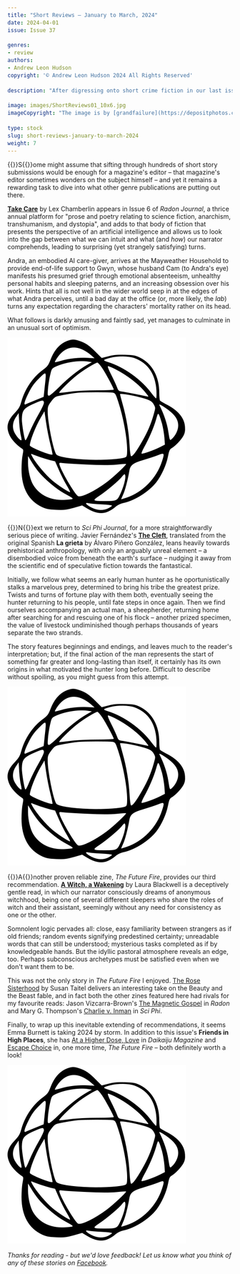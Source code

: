 ```yaml
---
title: "Short Reviews – January to March, 2024"
date: 2024-04-01
issue: Issue 37

genres:
- review
authors:
- Andrew Leon Hudson
copyright: '© Andrew Leon Hudson 2024 All Rights Reserved'

description: "After digressing onto short crime fiction in our last issue, we return to our regular programming with a selection of recommended speculative stories appearing in some of the small but perfectly formed zines out there in the online world. The editor promises three reviews, but rarely exercises such restraint."

image: images/ShortReviews01_10x6.jpg
imageCopyright: "The image is by [grandfailure](https://depositphotos.com/368748152/stock-photo-man-standing-mysterious-library-digital.html) via DepositPhotos.com."

type: stock
slug: short-reviews-january-to-march-2024
weight: 7
---
```


{{<glyph>}}S{{</glyph>}}ome might assume that sifting through hundreds of short story submissions would be enough for a magazine's editor – that magazine's editor sometimes wonders on the subject himself – and yet it remains a rewarding task to dive into what other genre publications are putting out there.

**[Take Care](https://www.radonjournal.com/issue6/take-care)** by Lex Chamberlin appears in Issue 6 of *Radon Journal*, a thrice annual platform for "prose and poetry relating to science fiction, anarchism, transhumanism, and dystopia", and adds to that body of fiction that presents the perspective of an artificial intelligence and allows us to look into the gap between what we can intuit and what (and *how*) our narrator comprehends, leading to surprising (yet strangely satisfying) turns.

Andra, an embodied AI care-giver, arrives at the Mayweather Household to provide end-of-life support to Gwyn, whose husband Cam (to Andra's eye) manifests his presumed grief through emotional absenteeism, unhealthy personal habits and sleeping paterns, and an increasing obsession over his work. Hints that all is not well in the wider world seep in at the edges of what Andra perceives, until a bad day at the office (or, more likely, the *lab*) turns any expectation regarding the characters' mortality rather on its head.

What follows is darkly amusing and faintly sad, yet manages to culminate in an unusual sort of optimism.

![Orbit-sml ><](images/Orbit.svg)

{{<glyph>}}N{{</glyph>}}ext we return to *Sci Phi Journal*, for a more straightforwardly serious piece of writing. Javier Fernández's **[The Cleft](https://www.sciphijournal.org/index.php/2024/03/22/the-cleft/)**, translated from the original Spanish **La grieta** by Álvaro Piñero González, leans heavily towards prehistorical anthropology, with only an arguably unreal element – a disembodied voice from beneath the earth's surface – nudging it away from the scientific end of speculative fiction towards the fantastical.

Initially, we follow what seems an early human hunter as he oportunistically stalks a marvelous prey, determined to bring his tribe the greatest prize. Twists and turns of fortune play with them both, eventually seeing the hunter returning to his people, until fate steps in once again. Then we find ourselves accompanying an actual man, a sheepherder, returning home after searching for and rescuing one of his flock – another prized specimen, the value of livestock undiminished though perhaps thousands of years separate the two strands.

The story features beginnings and endings, and leaves much to the reader's interpretation; but, if the final action of the man represents the start of something far greater and long-lasting than itself, it certainly has its own origins in what motivated the hunter long before. Difficult to describe without spoiling, as you might guess from this attempt.

![Orbit-sml ><](images/Orbit.svg)

{{<glyph>}}A{{</glyph>}}nother proven reliable zine, *The Future Fire*, provides our third recommendation. **[A Witch, a Wakening](https://www.close2thebone.co.uk/wp/the-folkie/)** by Laura Blackwell is a deceptively gentle read, in which our narrator consciously dreams of anonymous witchhood, being one of several different sleepers who share the roles of witch and their assistant, seemingly without any need for consistency as one or the other.

Somnolent logic pervades all: close, easy familiarity between strangers as if old friends; random events signifying predestined certainty; unreadable words that can still be understood; mysterious tasks completed as if by knowledgeable hands. But the idyllic pastoral atmosphere reveals an edge, too. Perhaps subconscious archetypes must be satisfied even when we don't want them to be.

This was not the only story in *The Future Fire* I enjoyed. [The Rose Sisterhood](https://futurefire.net/2024.68/fiction/rose.html) by Susan Taitel delivers an interesting take on the Beauty and the Beast fable, and in fact both the other zines featured here had rivals for my favourite reads: Jason Vizcarra-Brown's [The Magnetic Gospel](https://www.radonjournal.com/issue6/the-magnetic-gospel) in *Radon* and Mary G. Thompson's [Charlie v. Inman](https://www.sciphijournal.org/index.php/2024/03/22/charlie-v-inman/) in *Sci Phi*.

Finally, to wrap up this inevitable extending of recommendations, it seems Emma Burnett is taking 2024 by storm. In addition to this issue's **Friends in High Places**, she has [At a Higher Dose, Love](https://daikaijuzine.org/emmaburnett/atahigherdoselove) in *Daikaiju Magazine* and [Escape Choice](https://futurefire.net/2024.68/fiction/escape.html) in, one more time, *The Future Fire* – both definitely worth a look!

![Orbit-lrg](images/Orbit.svg)

*Thanks for reading - but we'd love feedback! Let us know what you think of any of these stories on [Facebook](https://www.facebook.com/MythaxisMagazine/posts/1037057878427198).*
